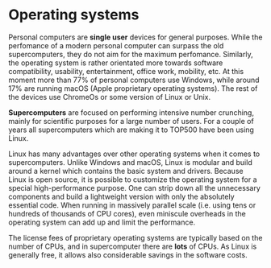 # Operating systems

Personal computers are **single user** devices for general purposes. While the
perfomance of a modern personal computer can surpass the old supercomputers,
they do not aim for the maximum perfomance. Similarly, the operating system is rather
orientated more towards software compatibility,  usability, entertainment,
office work,  mobility, etc. At this moment more than 77% of personal
computers use Windows, while around  17% are running macOS (Apple
proprietary operating systems). The rest of the devices use ChromeOs or some
version of Linux or Unix.

**Supercomputers** are focused on performing intensive number crunching,
mainly for scientific purposes for a large number of users. For a
couple of years all supercomputers which are making it to TOP500 have
been using Linux.

Linux has many advantages over other operating systems when it
comes to supercomputers. Unlike Windows and macOS,
Linux is modular and build around a kernel which contains the basic
system and drivers. Because Linux is open source, it is possible to
customize the operating system for a special high-performance
purpose. One can strip down all the unnecessary components and build a
lightweight version with only the absolutely essential code. When
running in massively parallel scale (i.e. using tens or hundreds of
thousands of CPU cores), even miniscule overheads in the operating
system can add up and limit the performance.

The license fees of proprietary operating systems are typically based on the
number of CPUs, and in supercomputer there are **lots** of CPUs. As
Linux is generally free, it allows also considerable savings in the
software costs.
